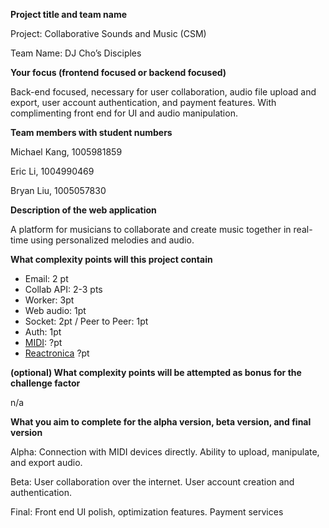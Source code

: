 **Project title and team name**

Project: Collaborative Sounds and Music (CSM)

Team Name: DJ Cho’s Disciples

**Your focus (frontend focused or backend focused)**

Back-end focused, necessary for user collaboration, audio file upload and export, user account authentication, and payment features. With complimenting front end for UI and audio manipulation.

**Team members with student numbers**

Michael Kang, 1005981859

Eric Li, 1004990469

Bryan Liu, 1005057830

**Description of the web application**

A platform for musicians to collaborate and create music together in real-time using personalized melodies and audio.

**What complexity points will this project contain**

- Email: 2 pt
- Collab API: 2-3 pts
- Worker: 3pt
- Web audio: 1pt
- Socket: 2pt / Peer to Peer: 1pt
- Auth: 1pt
- [MIDI](https://developer.mozilla.org/en-US/docs/Web/API/Web_MIDI_API): ?pt
- [Reactronica](https://reactronica.com/) ?pt

**(optional) What complexity points will be attempted as bonus for the challenge factor**

n/a

**What you aim to complete for the alpha version, beta version, and final version**

Alpha: Connection with MIDI devices directly. Ability to upload, manipulate, and export audio.

Beta: User collaboration over the internet. User account creation and authentication.

Final: Front end UI polish, optimization features. Payment services
